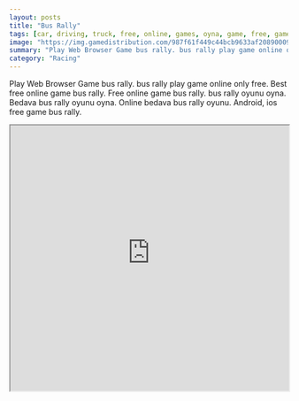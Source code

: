 ```yaml
---
layout: posts
title: "Bus Rally"
tags: [car, driving, truck, free, online, games, oyna, game, free, games, play, play, games]
image: "https://img.gamedistribution.com/987f61f449c44bcb9633af2089000901.jpg"
summary: "Play Web Browser Game bus rally. bus rally play game online only free. Best free online game bus rally. Free online game bus rally. bus rally oyunu oyna. Bedava bus rally oyunu oyna. Online bedava bus rally oyunu. Android, ios free game bus rally."
category: "Racing"
---
```


Play Web Browser Game bus rally. bus rally play game online only free. Best free online game bus rally. Free online game bus rally. bus rally oyunu oyna. Bedava bus rally oyunu oyna. Online bedava bus rally oyunu. Android, ios free game bus rally.

<iframe width="100%" height="480px;" src="https://html5.gamedistribution.com/987f61f449c44bcb9633af2089000901/"></iframe>